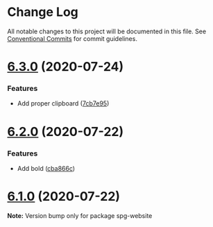 # Change Log

All notable changes to this project will be documented in this file.
See [Conventional Commits](https://conventionalcommits.org) for commit guidelines.

# [6.3.0](https://github.com/sospedra/semantic-password-generator/compare/v6.2.0...v6.3.0) (2020-07-24)


### Features

* Add proper clipboard ([7cb7e95](https://github.com/sospedra/semantic-password-generator/commit/7cb7e95819f57d74d13e5f1a4d6a534b9a9d5f84))





# [6.2.0](https://github.com/sospedra/semantic-password-generator/compare/v6.1.0...v6.2.0) (2020-07-22)


### Features

* Add bold ([cba866c](https://github.com/sospedra/semantic-password-generator/commit/cba866c97172f8e4831775271d9770a60f53420a))





# [6.1.0](https://github.com/sospedra/semantic-password-generator/compare/v6.0.1...v6.1.0) (2020-07-22)

**Note:** Version bump only for package spg-website
